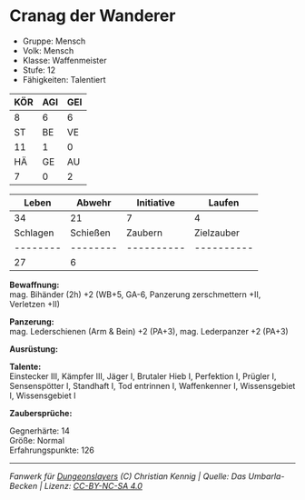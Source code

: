 # Cranag der Wanderer  
- Gruppe: Mensch  
- Volk: Mensch  
- Klasse: Waffenmeister  
- Stufe: 12  
- Fähigkeiten: Talentiert  


| KÖR | AGI | GEI |  
| --- | --- | --- |  
| 8   | 6   | 6   |
| ST  | BE  | VE  |  
| 11  | 1   | 0   |
| HÄ  | GE  | AU  |  
| 7   | 0   | 2   |


| Leben    | Abwehr   | Initiative | Laufen     |
| -------- | -------- | ---------- | ---------- |
| 34       | 21       | 7          | 4          |
| Schlagen | Schießen | Zaubern    | Zielzauber |
| -------- | -------- | ---------- | ---------- |
| 27       | 6        |            |            |

**Bewaffnung:**  
mag. Bihänder (2h) +2 (WB+5, GA-6, Panzerung zerschmettern +II, Verletzen +II)

**Panzerung:**  
mag. Lederschienen (Arm & Bein) +2 (PA+3), mag. Lederpanzer +2 (PA+3)

**Ausrüstung:**  


**Talente:**  
Einstecker III, Kämpfer III, Jäger I, Brutaler Hieb I, Perfektion I, Prügler I, Sensenspötter I, Standhaft I, Tod entrinnen I, Waffenkenner I, Wissensgebiet I, Wissensgebiet I

**Zaubersprüche:**  


Gegnerhärte: 14  
Größe: Normal  
Erfahrungspunkte: 126  



___
*Fanwerk für [Dungeonslayers](https://www.dungeonslayers.net/) (C) Christian Kennig | Quelle: Das Umbarla-Becken | Lizenz: [CC-BY-NC-SA 4.0](https://creativecommons.org/licenses/by-nc-sa/4.0/deed.de)*